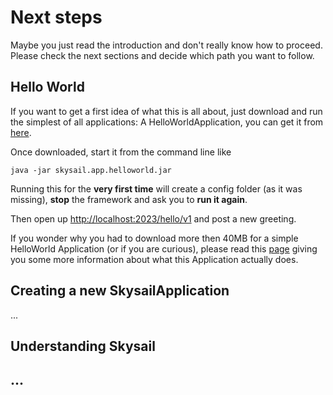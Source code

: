 # Next steps

Maybe you just read the introduction and don't really know how to proceed. Please check the next sections and decide which path you want to follow.

## Hello World

If you want to get a first idea of what this is all about, just download and run the simplest of all applications: A HelloWorldApplication, you can get it from [here](http://downloads.skysail.io/apps/helloworld/).

Once downloaded, start it from the command line like

```
java -jar skysail.app.helloworld.jar
```

Running this for the **very first time** will create a config folder \(as it was missing\), **stop** the framework and ask you to **run it again**.

Then open up [http://localhost:2023/hello/v1](http://localhost:2023/hello/v1) and post a new greeting.

If you wonder why you had to download more then 40MB for a simple HelloWorld Application \(or if you are curious\), please read this [page](/next-steps/helloworldapplication.md) giving you some more information about what this Application actually does.

## Creating a new SkysailApplication

...

## Understanding Skysail

## ...



